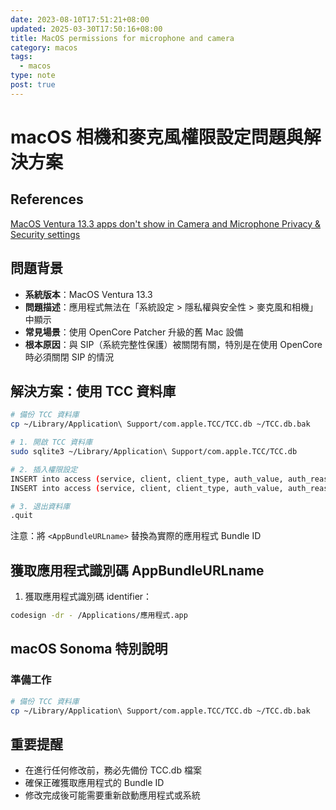```yaml
---
date: 2023-08-10T17:51:21+08:00
updated: 2025-03-30T17:50:16+08:00
title: MacOS permissions for microphone and camera
category: macos
tags:
  - macos
type: note
post: true
---
```


# macOS 相機和麥克風權限設定問題與解決方案

## References

[MacOS Ventura 13.3 apps don't show in Camera and Microphone Privacy & Security settings](https://apple.stackexchange.com/questions/459474/macos-ventura-13-3-apps-dont-show-in-camera-and-microphone-privacy-security-s)

## 問題背景

- **系統版本**：MacOS Ventura 13.3
- **問題描述**：應用程式無法在「系統設定 > 隱私權與安全性 > 麥克風和相機」中顯示
- **常見場景**：使用 OpenCore Patcher 升級的舊 Mac 設備
- **根本原因**：與 SIP（系統完整性保護）被關閉有關，特別是在使用 OpenCore 時必須關閉 SIP 的情況

## 解決方案：使用 TCC 資料庫

```bash
# 備份 TCC 資料庫
cp ~/Library/Application\ Support/com.apple.TCC/TCC.db ~/TCC.db.bak

# 1. 開啟 TCC 資料庫
sudo sqlite3 ~/Library/Application\ Support/com.apple.TCC/TCC.db

# 2. 插入權限設定
INSERT into access (service, client, client_type, auth_value, auth_reason, auth_version) VALUES ('kTCCServiceCamera','com.google.Chrome',0,2,0,1);
INSERT into access (service, client, client_type, auth_value, auth_reason, auth_version) VALUES ('kTCCServiceMicrophone','com.google.Chrome',0,2,0,1);

# 3. 退出資料庫
.quit
```

注意：將 `<AppBundleURLname>` 替換為實際的應用程式 Bundle ID

## 獲取應用程式識別碼 AppBundleURLname

1. 獲取應用程式識別碼 identifier：
```bash
codesign -dr - /Applications/應用程式.app
```

## macOS Sonoma 特別說明

### 準備工作

```bash
# 備份 TCC 資料庫
cp ~/Library/Application\ Support/com.apple.TCC/TCC.db ~/TCC.db.bak
```

## 重要提醒

- 在進行任何修改前，務必先備份 TCC.db 檔案
- 確保正確獲取應用程式的 Bundle ID
- 修改完成後可能需要重新啟動應用程式或系統
